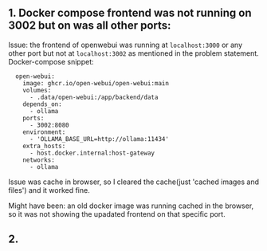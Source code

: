 ## 1. Docker compose frontend was not running on 3002 but on was all other ports:
 Issue: the frontend of openwebui was running at `localhost:3000` or any other port but not at `localhost:3002` as mentioned in the problem statement.
 Docker-compose snippet:
```
  open-webui:
    image: ghcr.io/open-webui/open-webui:main
    volumes:
      - .data/open-webui:/app/backend/data
    depends_on:
      - ollama
    ports:
      - 3002:8080
    environment:
      - 'OLLAMA_BASE_URL=http://ollama:11434'
    extra_hosts:
      - host.docker.internal:host-gateway
    networks:
      - ollama
```
Issue was cache in browser, so I cleared the cache(just 'cached images and files') and it worked fine.

Might have been: an old docker image was running cached in the browser, so it was not showing the upadated frontend on that specific port.

## 2. 

